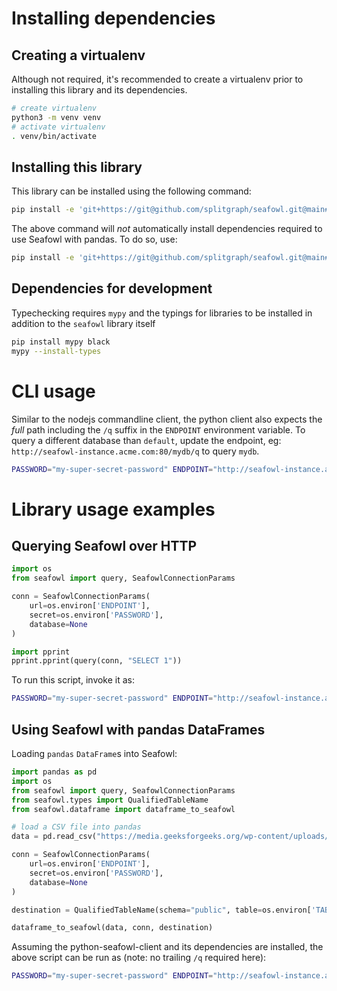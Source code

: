# Installing dependencies

## Creating a virtualenv

Although not required, it's recommended to create a virtualenv prior to installing this library and
its dependencies.

```bash
# create virtualenv
python3 -m venv venv
# activate virtualenv
. venv/bin/activate
```

## Installing this library

This library can be installed using the following command:

```bash
pip install -e 'git+https://git@github.com/splitgraph/seafowl.git@main#egg=seafowl&subdirectory=examples/clients/python'
```

The above command will _not_ automatically install dependencies required to use Seafowl with pandas.
To do so, use:

```bash
pip install -e 'git+https://git@github.com/splitgraph/seafowl.git@main#egg=seafowl[pandas]&subdirectory=examples/clients/python'
```

## Dependencies for development

Typechecking requires `mypy` and the typings for libraries to be installed in addition to the
`seafowl` library itself

```bash
pip install mypy black
mypy --install-types
```

# CLI usage

Similar to the nodejs commandline client, the python client also expects the _full_ path including
the `/q` suffix in the `ENDPOINT` environment variable. To query a different database than
`default`, update the endpoint, eg: `http://seafowl-instance.acme.com:80/mydb/q` to query `mydb`.

```bash
PASSWORD="my-super-secret-password" ENDPOINT="http://seafowl-instance.acme.com:80/q" python -m seafowl 'SELECT * FROM "public"."nba" LIMIT 10'
```

# Library usage examples

## Querying Seafowl over HTTP

```python
import os
from seafowl import query, SeafowlConnectionParams

conn = SeafowlConnectionParams(
    url=os.environ['ENDPOINT'],
    secret=os.environ['PASSWORD'],
    database=None
)

import pprint
pprint.pprint(query(conn, "SELECT 1"))
```

To run this script, invoke it as:

```bash
PASSWORD="my-super-secret-password" ENDPOINT="http://seafowl-instance.acme.com:80"  python script.py
```

## Using Seafowl with pandas DataFrames

Loading `pandas` `DataFrame`s into Seafowl:

```python
import pandas as pd
import os
from seafowl import query, SeafowlConnectionParams
from seafowl.types import QualifiedTableName
from seafowl.dataframe import dataframe_to_seafowl

# load a CSV file into pandas
data = pd.read_csv("https://media.geeksforgeeks.org/wp-content/uploads/nba.csv")

conn = SeafowlConnectionParams(
    url=os.environ['ENDPOINT'],
    secret=os.environ['PASSWORD'],
    database=None
)

destination = QualifiedTableName(schema="public", table=os.environ['TABLE'])

dataframe_to_seafowl(data, conn, destination)
```

Assuming the python-seafowl-client and its dependencies are installed, the above script can be run
as (note: no trailing `/q` required here):

```bash
PASSWORD="my-super-secret-password" ENDPOINT="http://seafowl-instance.acme.com:80" TABLE="nba2" python pandas-example.py
```

